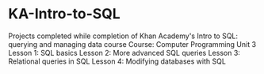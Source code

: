 # KA-Intro-to-SQL
Projects completed while completion of Khan Academy's Intro to SQL: querying and managing data course
Course: Computer Programming Unit 3
Lesson 1: SQL basics
Lesson 2: More advanced SQL queries
Lesson 3: Relational queries in SQL
Lesson 4: Modifying databases with SQL

